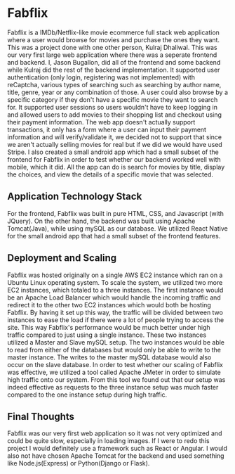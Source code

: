 # Fabflix
Fabflix is a IMDb/Netflix-like movie ecommerce full stack web application where a user would browse for movies and purchase the ones they want. This was a project done with one other person, Kulraj Dhaliwal. This was our very first large web application where there was a seperate frontend and backend. I, Jason Bugallon, did all of the frontend and some backend while Kulraj did the rest of the backend implementation. It supported user authentication (only login, registering was not implemented) with reCaptcha, various types of searching such as searching by author name, title, genre, year or any combination of those. A user could also browse by a specific category if they don't have a specific movie they want to search for. It supported user sessions so users wouldn't have to keep logging in and allowed users to add movies to their shopping list and checkout using their payment information. The web app doesn't actually support transactions, it only has a form where a user can input their payment information and will verify/validate it, we decided not to support that since we aren't actually selling movies for real but if we did we would have used Stripe. I also created a small android app which had a small subset of the frontend for Fabflix in order to test whether our backend worked well with mobile, which it did. All the app can do is search for movies by title, display the choices, and view the details of a specific movie that was selected. 

## Application Technology Stack
For the frontend, Fabflix was built in pure HTML, CSS, and Javascript (with JQuery). On the other hand, the backend was built using Apache Tomcat(Java), while using mySQL as our database. We utilized React Native for the small android app that had a small subset of the frontend features.

## Deployment and Scaling
Fabflix was hosted originally on a single AWS EC2 instance which ran on a Ubuntu Linux operating system. To scale the system, we utilized two more EC2 instances, which totaled to a three instances. The first instance would be an Apache Load Balancer which would handle the incoming traffic and redirect it to the other two EC2 instances which would both be hosting Fabflix. By having it set up this way, the traffic will be divided between two instances to ease the load if there were a lot of people trying to access the site. This way Fabflix's performance would be much better under high traffic compared to just using a single instance. These two instances utilized a Master and Slave mySQL setup. The two instances would be able to read from either of the databases but would only be able to write to the master instance. The writes to the master mySQL database would also occur on the slave database. In order to test whether our scaling of Fabflix was effective, we utilized a tool called Apache JMeter in order to simulate high traffic onto our system. From this tool we found out that our setup was indeed effective as requests to the three instance setup was much faster compared to the one instance setup during high traffic. 

## Final Thoughts
Fabflix was our very first web application so it was not very optimized and could be quite slow, especially in loading images. If I were to redo this project I would definitely use a framework such as React or Angular. I would also not have chosen Apache Tomcat for the backend and used something like Node.js(Express) or Python(Django or Flask).
